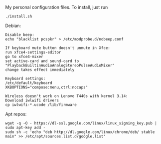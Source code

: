 My personal configuration files. To install, just run

    ./install.sh


Debian:

    Disable beep:
    echo "blacklist pcspkr" > /etc/modprobe.d/nobeep.conf

    If keyboard mute button doesn't unmute in Xfce:
    run xfce4-settings-editor
    go to xfce4-mixer
    set active-card and sound-card to "PlaybackBuiltinAudioAnalogStereoPulseAudioMixer"
    change takes effect immediately

    Keyboard settings:
    /etc/default/keyboard
    XKBOPTIONS="compose:menu,ctrl:nocaps"

    Wireless doesn't work on Lenovo T440s with kernel 3.14:
    Download iwlwifi drivers
    cp iwlwifi-*.ucode /lib/firmware

Apt repos:

    wget -q -O - https://dl-ssl.google.com/linux/linux_signing_key.pub | sudo apt-key add -
    sudo sh -c 'echo "deb http://dl.google.com/linux/chrome/deb/ stable main" >> /etc/apt/sources.list.d/google.list'
